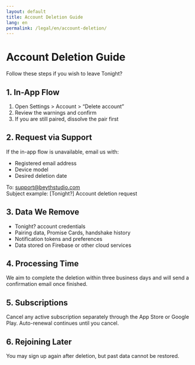```yaml
---
layout: default
title: Account Deletion Guide
lang: en
permalink: /legal/en/account-deletion/
---
```

# Account Deletion Guide

Follow these steps if you wish to leave Tonight?

## 1. In-App Flow
1. Open Settings > Account > “Delete account”
2. Review the warnings and confirm
3. If you are still paired, dissolve the pair first

## 2. Request via Support
If the in-app flow is unavailable, email us with:

- Registered email address
- Device model
- Desired deletion date

To: support@beythstudio.com  
Subject example: [Tonight?] Account deletion request

## 3. Data We Remove
- Tonight? account credentials
- Pairing data, Promise Cards, handshake history
- Notification tokens and preferences
- Data stored on Firebase or other cloud services

## 4. Processing Time
We aim to complete the deletion within three business days and will send a confirmation email once finished.

## 5. Subscriptions
Cancel any active subscription separately through the App Store or Google Play. Auto-renewal continues until you cancel.

## 6. Rejoining Later
You may sign up again after deletion, but past data cannot be restored.
